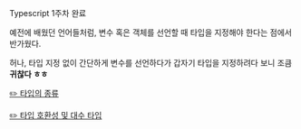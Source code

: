 Typescript 1주차 완료

예전에 배웠던 언어들처럼, 변수 혹은 객체를 선언할 때 타입을 지정해야 한다는 점에서 반가웠다.

허나, 타입 지정 없이 간단하게 변수를 선언하다가 갑자기 타입을 지정하려다 보니 조큼 **귀찮다 ㅎㅎ**

<a href="./study-note/chapter2.md"> ✏️ 타입의 종류 </a>

<a href="./study-note/chapter3.md"> ✏️ 타입 호환성 및 대수 타입 </a>
